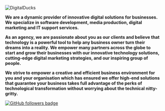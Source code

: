<img src="https://visitor-badge.laobi.icu/badge?page_id=DigitalDucks/DigitalDucks" alt="DigitalDucks"/>   

<strong>We are a dynamic provider of innovative digital solutions for businesses. We specialize in software development, media production, digital marketing and IT support services.

As an agency, we are passionate about you as our clients and believe that technology is a powerful tool to help any business owner turn their dreams into a reality. We empower many partners across the globe to start and grow their businesses with our innovative technology solutions, cutting-edge digital marketing strategies, and our inspiring group of people.

We strive to empower a creative and efficient business environment for you and your organisation which has ensured we offer high-end solutions that guarantee your business takes full advantage of the perks of technological transformation without worrying about the technical nitty-gritty.</strong>

<a href="https://www.github.com/DigitalDucks" target="_blank" rel="no-referrer"><img src="https://img.shields.io/github/followers/DigitalDucks?logo=github&style=for-the-badge&color=282b2f&labelColor=0d1117" alt="GitHub followers badge" /></a> 
